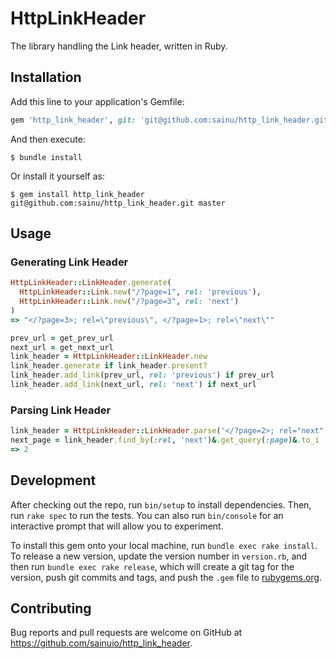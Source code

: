 # HttpLinkHeader

The library handling the Link header, written in Ruby.

## Installation

Add this line to your application's Gemfile:

```ruby
gem 'http_link_header', git: 'git@github.com:sainu/http_link_header.git', branch: 'master'
```

And then execute:

    $ bundle install

Or install it yourself as:

    $ gem install http_link_header git@github.com:sainu/http_link_header.git master

## Usage

### Generating Link Header

```rb
HttpLinkHeader::LinkHeader.generate(
  HttpLinkHeader::Link.new("/?page=1", rel: 'previous'),
  HttpLinkHeader::Link.new("/?page=3", rel: 'next')
)
=> "</?page=3>; rel=\"previous\", </?page=1>; rel=\"next\""
```

```rb
prev_url = get_prev_url
next_url = get_next_url
link_header = HttpLinkHeader::LinkHeader.new
link_header.generate if link_header.present?
link_header.add_link(prev_url, rel: 'previous') if prev_url
link_header.add_link(next_url, rel: 'next') if next_url
```

### Parsing Link Header

```rb
link_header = HttpLinkHeader::LinkHeader.parse('</?page=2>; rel="next"')
next_page = link_header.find_by(:rel, 'next')&.get_query(:page)&.to_i
=> 2
```

## Development

After checking out the repo, run `bin/setup` to install dependencies. Then, run `rake spec` to run the tests. You can also run `bin/console` for an interactive prompt that will allow you to experiment.

To install this gem onto your local machine, run `bundle exec rake install`. To release a new version, update the version number in `version.rb`, and then run `bundle exec rake release`, which will create a git tag for the version, push git commits and tags, and push the `.gem` file to [rubygems.org](https://rubygems.org).

## Contributing

Bug reports and pull requests are welcome on GitHub at https://github.com/sainuio/http_link_header.

